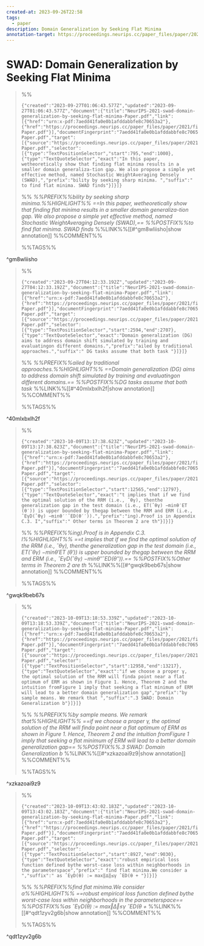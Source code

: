 ```yaml
---
created-at: 2023-09-26T22:58
tags:
  - paper
description: Domain Generalization by Seeking Flat Minima
annotation-target: https://proceedings.neurips.cc/paper_files/paper/2021/file/bcb41ccdc4363c6848a1d760f26c28a0-Paper.pdf
---
```

# SWAD: Domain Generalization by Seeking Flat Minima


>%%
>```annotation-json
>{"created":"2023-09-27T01:06:43.577Z","updated":"2023-09-27T01:06:43.577Z","document":{"title":"NeurIPS-2021-swad-domain-generalization-by-seeking-flat-minima-Paper.pdf","link":[{"href":"urn:x-pdf:7aedd41fa0e0b1afddabbfe8c70653a2"},{"href":"https://proceedings.neurips.cc/paper_files/paper/2021/file/bcb41ccdc4363c6848a1d760f26c28a0-Paper.pdf"}],"documentFingerprint":"7aedd41fa0e0b1afddabbfe8c70653a2"},"uri":"https://proceedings.neurips.cc/paper_files/paper/2021/file/bcb41ccdc4363c6848a1d760f26c28a0-Paper.pdf","target":[{"source":"https://proceedings.neurips.cc/paper_files/paper/2021/file/bcb41ccdc4363c6848a1d760f26c28a0-Paper.pdf","selector":[{"type":"TextPositionSelector","start":795,"end":1000},{"type":"TextQuoteSelector","exact":"In this paper, wetheoretically show that finding flat minima results in a smaller domain generaliza-tion gap. We also propose a simple yet effective method, named Stochastic WeightAveraging Densely (SWAD),","prefix":"bility by seeking sharp minima. ","suffix":" to find flat minima. SWAD finds"}]}]}
>```
>%%
>*%%PREFIX%%bility by seeking sharp minima.%%HIGHLIGHT%% ==In this paper, wetheoretically show that finding flat minima results in a smaller domain generaliza-tion gap. We also propose a simple yet effective method, named Stochastic WeightAveraging Densely (SWAD),== %%POSTFIX%%to find flat minima. SWAD finds*
>%%LINK%%[[#^gm8wliisho|show annotation]]
>%%COMMENT%%
>
>%%TAGS%%
>
^gm8wliisho


>%%
>```annotation-json
>{"created":"2023-09-27T04:12:33.192Z","updated":"2023-09-27T04:12:33.192Z","document":{"title":"NeurIPS-2021-swad-domain-generalization-by-seeking-flat-minima-Paper.pdf","link":[{"href":"urn:x-pdf:7aedd41fa0e0b1afddabbfe8c70653a2"},{"href":"https://proceedings.neurips.cc/paper_files/paper/2021/file/bcb41ccdc4363c6848a1d760f26c28a0-Paper.pdf"}],"documentFingerprint":"7aedd41fa0e0b1afddabbfe8c70653a2"},"uri":"https://proceedings.neurips.cc/paper_files/paper/2021/file/bcb41ccdc4363c6848a1d760f26c28a0-Paper.pdf","target":[{"source":"https://proceedings.neurips.cc/paper_files/paper/2021/file/bcb41ccdc4363c6848a1d760f26c28a0-Paper.pdf","selector":[{"type":"TextPositionSelector","start":2594,"end":2707},{"type":"TextQuoteSelector","exact":"Domain generalization (DG) aims to address domain shift simulated by training and evaluatingon different domains.","prefix":"ailed by traditional approaches.","suffix":" DG tasks assume that both task "}]}]}
>```
>%%
>*%%PREFIX%%ailed by traditional approaches.%%HIGHLIGHT%% ==Domain generalization (DG) aims to address domain shift simulated by training and evaluatingon different domains.== %%POSTFIX%%DG tasks assume that both task*
>%%LINK%%[[#^40mlxbxlh2f|show annotation]]
>%%COMMENT%%
>
>%%TAGS%%
>
^40mlxbxlh2f


>%%
>```annotation-json
>{"created":"2023-10-09T13:17:38.623Z","updated":"2023-10-09T13:17:38.623Z","document":{"title":"NeurIPS-2021-swad-domain-generalization-by-seeking-flat-minima-Paper.pdf","link":[{"href":"urn:x-pdf:7aedd41fa0e0b1afddabbfe8c70653a2"},{"href":"https://proceedings.neurips.cc/paper_files/paper/2021/file/bcb41ccdc4363c6848a1d760f26c28a0-Paper.pdf"}],"documentFingerprint":"7aedd41fa0e0b1afddabbfe8c70653a2"},"uri":"https://proceedings.neurips.cc/paper_files/paper/2021/file/bcb41ccdc4363c6848a1d760f26c28a0-Paper.pdf","target":[{"source":"https://proceedings.neurips.cc/paper_files/paper/2021/file/bcb41ccdc4363c6848a1d760f26c28a0-Paper.pdf","selector":[{"type":"TextPositionSelector","start":12565,"end":12797},{"type":"TextQuoteSelector","exact":"t implies that if we find the optimal solution of the RRM (i.e., ˆθγ), thenthe generalization gap in the test domain (i.e., ET(ˆθγ) −minθ′ET (θ′)) is upper bounded by thegap between the RRM and ERM (i.e., ˆEγD(ˆθγ) −minθ′′ˆED(θ′′)).","prefix":"ing).Proof is in Appendix C.3. I","suffix":" Other terms in Theorem 2 are th"}]}]}
>```
>%%
>*%%PREFIX%%ing).Proof is in Appendix C.3. I%%HIGHLIGHT%% ==t implies that if we find the optimal solution of the RRM (i.e., ˆθγ), thenthe generalization gap in the test domain (i.e., ET(ˆθγ) −minθ′ET (θ′)) is upper bounded by thegap between the RRM and ERM (i.e., ˆEγD(ˆθγ) −minθ′′ˆED(θ′′)).== %%POSTFIX%%Other terms in Theorem 2 are th*
>%%LINK%%[[#^gwqk9beb67s|show annotation]]
>%%COMMENT%%
>
>%%TAGS%%
>
^gwqk9beb67s


>%%
>```annotation-json
>{"created":"2023-10-09T13:18:53.339Z","updated":"2023-10-09T13:18:53.339Z","document":{"title":"NeurIPS-2021-swad-domain-generalization-by-seeking-flat-minima-Paper.pdf","link":[{"href":"urn:x-pdf:7aedd41fa0e0b1afddabbfe8c70653a2"},{"href":"https://proceedings.neurips.cc/paper_files/paper/2021/file/bcb41ccdc4363c6848a1d760f26c28a0-Paper.pdf"}],"documentFingerprint":"7aedd41fa0e0b1afddabbfe8c70653a2"},"uri":"https://proceedings.neurips.cc/paper_files/paper/2021/file/bcb41ccdc4363c6848a1d760f26c28a0-Paper.pdf","target":[{"source":"https://proceedings.neurips.cc/paper_files/paper/2021/file/bcb41ccdc4363c6848a1d760f26c28a0-Paper.pdf","selector":[{"type":"TextPositionSelector","start":12958,"end":13217},{"type":"TextQuoteSelector","exact":"if we choose a proper γ, the optimal solution of the RRM will finda point near a flat optimum of ERM as shown in Figure 1. Hence, Theorem 2 and the intuition fromFigure 1 imply that seeking a flat minimum of ERM will lead to a better domain generalization gap","prefix":"by sample means. We remark that ","suffix":".3 SWAD: Domain Generalization b"}]}]}
>```
>%%
>*%%PREFIX%%by sample means. We remark that%%HIGHLIGHT%% ==if we choose a proper γ, the optimal solution of the RRM will finda point near a flat optimum of ERM as shown in Figure 1. Hence, Theorem 2 and the intuition fromFigure 1 imply that seeking a flat minimum of ERM will lead to a better domain generalization gap== %%POSTFIX%%.3 SWAD: Domain Generalization b*
>%%LINK%%[[#^xzkazoai9z9|show annotation]]
>%%COMMENT%%
>
>%%TAGS%%
>
^xzkazoai9z9


>%%
>```annotation-json
>{"created":"2023-10-09T13:43:02.183Z","updated":"2023-10-09T13:43:02.183Z","document":{"title":"NeurIPS-2021-swad-domain-generalization-by-seeking-flat-minima-Paper.pdf","link":[{"href":"urn:x-pdf:7aedd41fa0e0b1afddabbfe8c70653a2"},{"href":"https://proceedings.neurips.cc/paper_files/paper/2021/file/bcb41ccdc4363c6848a1d760f26c28a0-Paper.pdf"}],"documentFingerprint":"7aedd41fa0e0b1afddabbfe8c70653a2"},"uri":"https://proceedings.neurips.cc/paper_files/paper/2021/file/bcb41ccdc4363c6848a1d760f26c28a0-Paper.pdf","target":[{"source":"https://proceedings.neurips.cc/paper_files/paper/2021/file/bcb41ccdc4363c6848a1d760f26c28a0-Paper.pdf","selector":[{"type":"TextPositionSelector","start":8927,"end":9030},{"type":"TextQuoteSelector","exact":"robust empirical loss function defined bythe worst-case loss within neighborhoods in the parameterspace","prefix":" find flat minima.We consider a ","suffix":" as ˆEγD(θ) := max‖∆‖≤γ ˆED(θ + "}]}]}
>```
>%%
>*%%PREFIX%%find flat minima.We consider a%%HIGHLIGHT%% ==robust empirical loss function defined bythe worst-case loss within neighborhoods in the parameterspace== %%POSTFIX%%as ˆEγD(θ) := max‖∆‖≤γ ˆED(θ +*
>%%LINK%%[[#^qdt1zyv2g6b|show annotation]]
>%%COMMENT%%
>
>%%TAGS%%
>
^qdt1zyv2g6b
